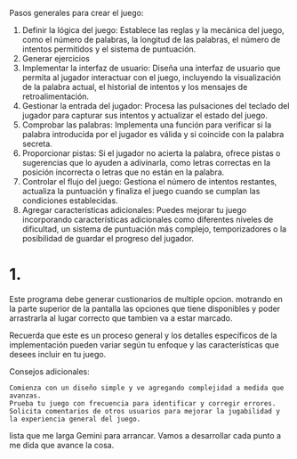 Pasos generales para crear el juego:

1. Definir la lógica del juego: Establece las reglas y la mecánica del juego, como el número de palabras, la longitud de las palabras, el número de intentos permitidos y el sistema de puntuación.
1. Generar ejercicios
1. Implementar la interfaz de usuario: Diseña una interfaz de usuario que permita al jugador interactuar con el juego, incluyendo la visualización de la palabra actual, el historial de intentos y los mensajes de retroalimentación.
1. Gestionar la entrada del jugador: Procesa las pulsaciones del teclado del jugador para capturar sus intentos y actualizar el estado del juego.
1. Comprobar las palabras: Implementa una función para verificar si la palabra introducida por el jugador es válida y si coincide con la palabra secreta.
1. Proporcionar pistas: Si el jugador no acierta la palabra, ofrece pistas o sugerencias que lo ayuden a adivinarla, como letras correctas en la posición incorrecta o letras que no están en la palabra.
1. Controlar el flujo del juego: Gestiona el número de intentos restantes, actualiza la puntuación y finaliza el juego cuando se cumplan las condiciones establecidas.
1. Agregar características adicionales: Puedes mejorar tu juego incorporando características adicionales como diferentes niveles de dificultad, un sistema de puntuación más complejo, temporizadores o la posibilidad de guardar el progreso del jugador.

# 1. 
Este programa debe generar custionarios de multiple opcion. motrando en la parte superior de la pantalla las opciones que tiene disponibles y poder arrastrarla al lugar correcto que tambien va a estar marcado. 

Recuerda que este es un proceso general y los detalles específicos de la implementación pueden variar según tu enfoque y las características que desees incluir en tu juego.

Consejos adicionales:

    Comienza con un diseño simple y ve agregando complejidad a medida que avanzas.
    Prueba tu juego con frecuencia para identificar y corregir errores.
    Solicita comentarios de otros usuarios para mejorar la jugabilidad y la experiencia general del juego.

lista que me larga Gemini para arrancar. Vamos a desarrollar cada punto a me dida que avance la cosa.
